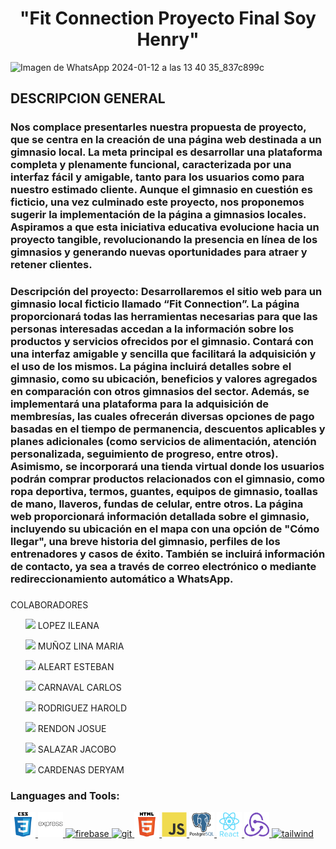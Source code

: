 <h1 align="center"> "Fit Connection Proyecto Final Soy Henry"</h1>

![Imagen de WhatsApp 2024-01-12 a las 13 40 35_837c899c](https://github.com/PHRCOOK/GYMX-PF-GRUPO-02/assets/128660982/3ba2b9eb-06fe-4b47-88f4-edc527fa1721)

<h2> DESCRIPCION GENERAL </h2>

<h3> 
Nos complace presentarles nuestra propuesta de proyecto, que se centra en la creación de una página web destinada a un gimnasio local. La meta principal es desarrollar una plataforma completa y plenamente funcional, caracterizada por una interfaz fácil y amigable, tanto para los usuarios como para nuestro estimado cliente. Aunque el gimnasio en cuestión es ficticio, una vez culminado este proyecto, nos proponemos sugerir la implementación de la página a gimnasios locales. Aspiramos a que esta iniciativa educativa evolucione hacia un proyecto tangible, revolucionando la presencia en línea de los gimnasios y generando nuevas oportunidades para atraer y retener clientes.
</h3>

<h3>Descripción del proyecto: 
Desarrollaremos el sitio web para un gimnasio local ficticio llamado “Fit Connection”. La página proporcionará todas las herramientas necesarias para que las personas interesadas accedan a la información sobre los productos y servicios ofrecidos por el gimnasio. Contará con una interfaz amigable y sencilla que facilitará la adquisición y el uso de los mismos.
La página incluirá detalles sobre el gimnasio, como su ubicación, beneficios y valores agregados en comparación con otros gimnasios del sector. Además, se implementará una plataforma para la adquisición de membresías, las cuales ofrecerán diversas opciones de pago basadas en el tiempo de permanencia, descuentos aplicables y planes adicionales (como servicios de alimentación, atención personalizada, seguimiento de progreso, entre otros).
Asimismo, se incorporará una tienda virtual donde los usuarios podrán comprar productos relacionados con el gimnasio, como ropa deportiva, termos, guantes, equipos de gimnasio, toallas de mano, llaveros, fundas de celular, entre otros.
La página web proporcionará información detallada sobre el gimnasio, incluyendo su ubicación en el mapa con una opción de "Cómo llegar", una breve historia del gimnasio, perfiles de los entrenadores y casos de éxito. También se incluirá información de contacto, ya sea a través de correo electrónico o mediante redireccionamiento automático a WhatsApp.</h3>
<h3>
</h3>

<p align="left">
  COLABORADORES
  <ul> <img src = "https://avatars.githubusercontent.com/u/90331015?v=4" width= "25px"> LOPEZ ILEANA </ul> 
  <ul> <img src = "https://avatars.githubusercontent.com/u/136647904?v=4" width= "25px"> MUÑOZ LINA MARIA</ul>
  <ul> <img src = "https://avatars.githubusercontent.com/u/132298053?v=4" width= "25px"> ALEART ESTEBAN</ul>
  <ul> <img src = "https://avatars.githubusercontent.com/u/136769497?v=4" width= "25px"> CARNAVAL CARLOS</ul>
  <ul> <img src = "https://avatars.githubusercontent.com/u/123473657?v=4" width= "25px"> RODRIGUEZ HAROLD</ul>
  <ul> <img src = "https://avatars.githubusercontent.com/u/72944648?v=4" width= "25px"> RENDON JOSUE</ul>
  <ul> <img src = "https://avatars.githubusercontent.com/u/131895863?v=4" width= "25px"> SALAZAR JACOBO</ul>
  <ul> <img src = "https://avatars.githubusercontent.com/u/120273222?v=4" width= "25px"> CARDENAS DERYAM</ul>
</p>

<h3 align="left">Languages and Tools:</h3>
<p align="left"> <a href="https://www.w3schools.com/css/" target="_blank" rel="noreferrer"> <img src="https://raw.githubusercontent.com/devicons/devicon/master/icons/css3/css3-original-wordmark.svg" alt="css3" width="40" height="40"/> </a> <a href="https://expressjs.com" target="_blank" rel="noreferrer"> <img src="https://raw.githubusercontent.com/devicons/devicon/master/icons/express/express-original-wordmark.svg" alt="express" width="40" height="40"/> </a> <a href="https://firebase.google.com/" target="_blank" rel="noreferrer"> <img src="https://www.vectorlogo.zone/logos/firebase/firebase-icon.svg" alt="firebase" width="40" height="40"/> </a> <a href="https://git-scm.com/" target="_blank" rel="noreferrer"> <img src="https://www.vectorlogo.zone/logos/git-scm/git-scm-icon.svg" alt="git" width="40" height="40"/> </a> <a href="https://www.w3.org/html/" target="_blank" rel="noreferrer"> <img src="https://raw.githubusercontent.com/devicons/devicon/master/icons/html5/html5-original-wordmark.svg" alt="html5" width="40" height="40"/> </a> <a href="https://developer.mozilla.org/en-US/docs/Web/JavaScript" target="_blank" rel="noreferrer"> <img src="https://raw.githubusercontent.com/devicons/devicon/master/icons/javascript/javascript-original.svg" alt="javascript" width="40" height="40"/> </a> <a href="https://www.postgresql.org" target="_blank" rel="noreferrer"> <img src="https://raw.githubusercontent.com/devicons/devicon/master/icons/postgresql/postgresql-original-wordmark.svg" alt="postgresql" width="40" height="40"/> </a> <a href="https://reactjs.org/" target="_blank" rel="noreferrer"> <img src="https://raw.githubusercontent.com/devicons/devicon/master/icons/react/react-original-wordmark.svg" alt="react" width="40" height="40"/> </a> <a href="https://redux.js.org" target="_blank" rel="noreferrer"> <img src="https://raw.githubusercontent.com/devicons/devicon/master/icons/redux/redux-original.svg" alt="redux" width="40" height="40"/> </a> <a href="https://tailwindcss.com/" target="_blank" rel="noreferrer"> <img src="https://www.vectorlogo.zone/logos/tailwindcss/tailwindcss-icon.svg" alt="tailwind" width="40" height="40"/> </a> </p>
